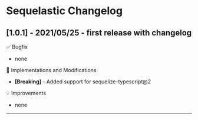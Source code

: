 # Sequelastic Changelog

## **[1.0.1]** - 2021/05/25 - first release with changelog

✅ Bugfix

- none

🔧 Implementations and Modifications

- **[Breaking]** - Added support for sequelize-typescript@2

💡 Improvements

- none

---
